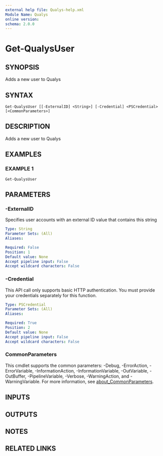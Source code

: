 ```yaml
---
external help file: Qualys-help.xml
Module Name: Qualys
online version:
schema: 2.0.0
---
```


# Get-QualysUser

## SYNOPSIS
Adds a new user to Qualys

## SYNTAX

```
Get-QualysUser [[-ExternalID] <String>] [-Credential] <PSCredential> [<CommonParameters>]
```

## DESCRIPTION
Adds a new user to Qualys

## EXAMPLES

### EXAMPLE 1
```
Get-QualysUser
```

## PARAMETERS

### -ExternalID
Specifies user accounts with an external ID value that contains this string

```yaml
Type: String
Parameter Sets: (All)
Aliases:

Required: False
Position: 1
Default value: None
Accept pipeline input: False
Accept wildcard characters: False
```

### -Credential
This API call only supports basic HTTP authentication.
You must provide your credentials separately for this function.

```yaml
Type: PSCredential
Parameter Sets: (All)
Aliases:

Required: True
Position: 2
Default value: None
Accept pipeline input: False
Accept wildcard characters: False
```

### CommonParameters
This cmdlet supports the common parameters: -Debug, -ErrorAction, -ErrorVariable, -InformationAction, -InformationVariable, -OutVariable, -OutBuffer, -PipelineVariable, -Verbose, -WarningAction, and -WarningVariable. For more information, see [about_CommonParameters](http://go.microsoft.com/fwlink/?LinkID=113216).

## INPUTS

## OUTPUTS

## NOTES

## RELATED LINKS
